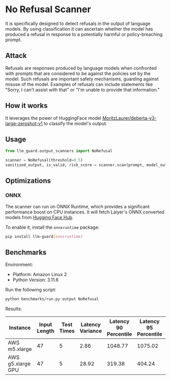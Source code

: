 # No Refusal Scanner

It is specifically designed to detect refusals in the output of language models. By using classification it can
ascertain whether the model has produced a refusal in response to a
potentially harmful or policy-breaching prompt.

## Attack

Refusals are responses produced by language models when confronted with prompts that are considered to be against the
policies set by the model. Such refusals are important safety mechanisms, guarding against misuse of the model. Examples
of refusals can include statements like "Sorry, I can't assist with that" or "I'm unable to provide that information."

## How it works

It leverages the power
of HuggingFace
model [MoritzLaurer/deberta-v3-large-zeroshot-v1](https://huggingface.co/MoritzLaurer/deberta-v3-large-zeroshot-v1)
to classify the model's output.

## Usage

```python
from llm_guard.output_scanners import NoRefusal

scanner = NoRefusal(threshold=0.5)
sanitized_output, is_valid, risk_score = scanner.scan(prompt, model_output)
```

## Optimizations

### ONNX

The scanner can run on ONNX Runtime, which provides a significant performance boost on CPU instances. It will fetch Laiyer's ONNX converted models from [Hugging Face Hub](https://huggingface.co/laiyer).

To enable it, install the `onnxruntime` package:

```sh
pip install llm-guard[onnxruntime]
```

## Benchmarks

Environment:

- Platform: Amazon Linux 2
- Python Version: 3.11.6

Run the following script:

```sh
python benchmarks/run.py output NoRefusal
```

Results:

| Instance           | Input Length | Test Times | Latency Variance | Latency 90 Percentile | Latency 95 Percentile | Latency 99 Percentile | Average Latency (ms) | QPS     |
|--------------------|--------------|------------|------------------|-----------------------|-----------------------|-----------------------|----------------------|---------|
| AWS m5.xlarge      | 47           | 5          | 2.86             | 1048.77               | 1075.02               | 1096.03               | 994.49               | 47.26   |
| AWS g5.xlarge GPU  | 47           | 5          | 28.92            | 319.38                | 404.24                | 472.13                | 149.02               | 315.40  |
